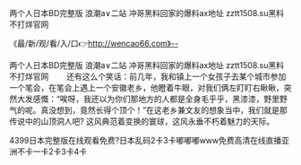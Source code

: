 两个人日本BD完整版
浪潮a∨二站
冲哥黑料回家的爆料ax地址
zztt1508.su黑料不打烊官网


《最/新/观/看/入/口👉http://wencao66.com》--

两个人日本BD完整版
浪潮a∨二站
冲哥黑料回家的爆料ax地址
zztt1508.su黑料不打烊官网
　　还有这么个笑话：前几年，我和镇上一个女孩子去某个城市参加一个笔会，在笔会上遇上一个安徽老乡，他瞪着牛眼，对我们俩左盯盯右瞅瞅，突然大发感慨：“唉呀，我还以为你们那地方的人都是全身毛乎乎，黑漆漆，野里野气的呢。真没想到，竟然长得个顶个！”在这老乡兼文友的想象当中，我们就是那传说中的山顶洞人吧?
这风典范着变换的寰球，这风永垂不朽着魅力的天际。





4399日本完整版在线观看免费?日本乱码2卡3卡嘟嘟嘟www免费高清在线直播亚洲不卡一卡2卡3卡4卡
